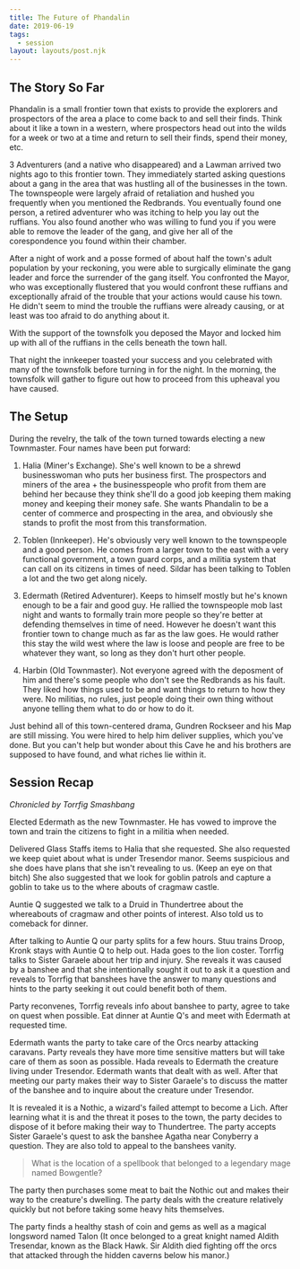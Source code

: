 ```yaml
---
title: The Future of Phandalin
date: 2019-06-19
tags:
  - session
layout: layouts/post.njk
---
```


## The Story So Far

Phandalin is a small frontier town that exists to provide the explorers and prospectors of the area a place to come back to and sell their finds. Think about it like a town in a western, where prospectors head out into the wilds for a week or two at a time and return to sell their finds, spend their money, etc.

3 Adventurers (and a native who disappeared) and a Lawman arrived two nights ago to this frontier town. They immediately started asking questions about a gang in the area that was hustling all of the businesses in the town. The townspeople were largely afraid of retaliation and hushed you frequently when you mentioned the Redbrands. You eventually found one person, a retired adventurer who was itching to help you lay out the ruffians. You also found another who was willing to fund you if you were able to remove the leader of the gang, and give her all of the corespondence you found within their chamber.

After a night of work and a posse formed of about half the town's adult population by your reckoning, you were able to surgically eliminate the gang leader and force the surrender of the gang itself. You confronted the Mayor, who was exceptionally flustered that you would confront these ruffians and exceptionally afraid of the trouble that your actions would cause his town. He didn't seem to mind the trouble the ruffians were already causing, or at least was too afraid to do anything about it.

With the support of the townsfolk you deposed the Mayor and locked him up with all of the ruffians in the cells beneath the town hall.

That night the innkeeper toasted your success and you celebrated with many of the townsfolk before turning in for the night. In the morning, the townsfolk will gather to figure out how to proceed from this upheaval you have caused.

## The Setup

During the revelry, the talk of the town turned towards electing a new Townmaster. Four names have been put forward:

1. Halia (Miner's Exchange). She's well known to be a shrewd businesswoman who puts her business first. The prospectors and miners of the area + the businesspeople who profit from them are behind her because they think she'll do a good job keeping them making money and keeping their money safe. She wants Phandalin to be a center of commerce and prospecting in the area, and obviously she stands to profit the most from this transformation.

2. Toblen (Innkeeper). He's obviously very well known to the townspeople and a good person. He comes from a larger town to the east with a very functional government, a town guard corps, and a militia system that can call on its citizens in times of need. Sildar has been talking to Toblen a lot and the two get along nicely.

3. Edermath (Retired Adventurer). Keeps to himself mostly but he's known enough to be a fair and good guy. He rallied the townspeople mob last night and wants to formally train more people so they're better at defending themselves in time of need. However he doesn't want this frontier town to change much as far as the law goes. He would rather this stay the wild west where the law is loose and people are free to be whatever they want, so long as they don't hurt other people.

4. Harbin (Old Townmaster). Not everyone agreed with the deposment of him and there's some people who don't see the Redbrands as his fault. They liked how things used to be and want things to return to how they were. No militias, no rules, just people doing their own thing without anyone telling them what to do or how to do it.

Just behind all of this town-centered drama, Gundren Rockseer and his Map are still missing. You were hired to help him deliver supplies, which you've done. But you can't help but wonder about this Cave he and his brothers are supposed to have found, and what riches lie within it.

## Session Recap

_Chronicled by Torrfig Smashbang_

Elected Edermath as the new Townmaster. He has vowed to improve the town and train the citizens to fight in a militia when needed.

Delivered Glass Staffs items to Halia that she requested. She also requested we keep quiet about what is under Tresendor manor. Seems suspicious and she does have plans that she isn't revealing to us. (Keep an eye on that bitch) She also suggested that we look for goblin patrols and capture a goblin to take us to the where abouts of cragmaw castle.

Auntie Q suggested we talk to a Druid in Thundertree about the whereabouts of cragmaw and other points of interest. Also told us to comeback for dinner.

After talking to Auntie Q our party splits for a few hours. Stuu trains Droop, Kronk stays with Auntie Q to help out. Hada goes to the lion coster. Torrfig talks to Sister Garaele about her trip and injury. She reveals it was caused by a banshee and that she intentionally sought it out to ask it a question and reveals to Torrfig that banshees have the answer to many questions and hints to the party seeking it out could benefit both of them.

Party reconvenes, Torrfig reveals info about banshee to party, agree to take on quest when possible. Eat dinner at Auntie Q's and meet with Edermath at requested time.

Edermath wants the party to take care of the Orcs nearby attacking caravans. Party reveals they have more time sensitive matters but will take care of them as soon as possible. Hada reveals to Edermath the creature living under Tresendor. Edermath wants that dealt with as well.
After that meeting our party makes their way to Sister Garaele's to discuss the matter of the banshee and to inquire about the creature under Tresendor.

It is revealed it is a Nothic, a wizard's failed attempt to become a Lich. After learning what it is and the threat it poses to the town, the party decides to dispose of it before making their way to Thundertree. The party accepts Sister Garaele's quest to ask the banshee Agatha near Conyberry a question. They are also told to appeal to the banshees vanity.

> What is the location of a spellbook that belonged to a legendary mage named Bowgentle?

The party then purchases some meat to bait the Nothic out and makes their way to the creature's dwelling. The party deals with the creature relatively quickly but not before taking some heavy hits themselves.

The party finds a healthy stash of coin and gems as well as a magical longsword named Talon (It once belonged to a great knight named Aldith Tresendar, known as the Black Hawk. Sir Aldith died fighting off the orcs that attacked through the hidden caverns below his manor.)
